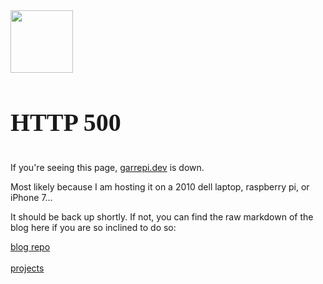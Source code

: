 <!-- saved from url=(0045)file:///Users/garrepi/Desktop/garre%CF%80.htm -->
<img style="width:100.0px;height:100.0px;" src="./garreπ_files/error_bomb.png">
<h3 style="font-weight:bold; font-size:40.0px; font-family:SF Mono;"><p>HTTP 500</p></h3>
<p>If you're seeing this page, <a href="https://www.garrepi.dev">garrepi.dev</a> is down.</p>
<p>Most likely because I am hosting it on a 2010 dell laptop, raspberry pi, or iPhone 7...</p>
<p>It should be back up shortly. If not, you can find the raw markdown of the blog here if you are so inclined to do so:</p>
<p><a href="https://github.com/johngarrett/garrepi-blog-posts">blog repo</a><br><br><a href="https://github.com/johngarrett">projects</a></p>
